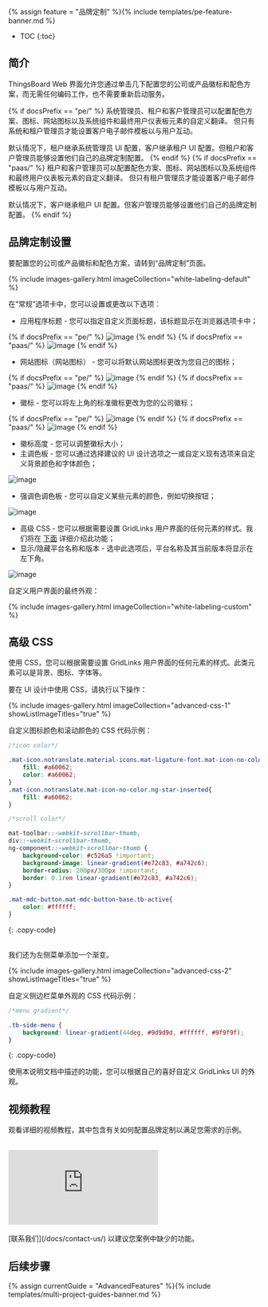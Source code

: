{% assign feature = "品牌定制" %}{% include templates/pe-feature-banner.md %}

* TOC
{:toc}

## 简介

ThingsBoard Web 界面允许您通过单击几下配置您的公司或产品徽标和配色方案，而无需任何编码工作，也不需要重新启动服务。

{% if docsPrefix == "pe/" %}
系统管理员、租户和客户管理员可以配置配色方案、图标、网站图标以及系统组件和最终用户仪表板元素的自定义翻译。
但只有系统和租户管理员才能设置客户电子邮件模板以与用户互动。

默认情况下，租户继承系统管理员 UI 配置，客户继承租户 UI 配置。但租户和客户管理员能够设置他们自己的品牌定制配置。
{% endif %}
{% if docsPrefix == "paas/" %}
租户和客户管理员可以配置配色方案、图标、网站图标以及系统组件和最终用户仪表板元素的自定义翻译。
但只有租户管理员才能设置客户电子邮件模板以与用户互动。

默认情况下，客户继承租户 UI 配置。但客户管理员能够设置他们自己的品牌定制配置。
{% endif %}

## 品牌定制设置

要配置您的公司或产品徽标和配色方案，请转到“品牌定制”页面。

{% include images-gallery.html imageCollection="white-labeling-default" %}

在“常规”选项卡中，您可以设置或更改以下选项：

- 应用程序标题 - 您可以指定自定义页面标题，该标题显示在浏览器选项卡中；

{% if docsPrefix == "pe/" %}
![image](/images/user-guide/white-labeling/application-title.png)
{% endif %}
{% if docsPrefix == "paas/" %}
![image](/images/user-guide/white-labeling/application-title-paas.png)
{% endif %}

- 网站图标（网站图标） - 您可以将默认网站图标更改为您自己的图标；

{% if docsPrefix == "pe/" %}
![image](/images/user-guide/white-labeling/website-icon.png)
{% endif %}
{% if docsPrefix == "paas/" %}
![image](/images/user-guide/white-labeling/website-icon-paas.png)
{% endif %}

- 徽标 - 您可以将左上角的标准徽标更改为您的公司徽标；

{% if docsPrefix == "pe/" %}
![image](/images/user-guide/white-labeling/logo.png)
{% endif %}
{% if docsPrefix == "paas/" %}
![image](/images/user-guide/white-labeling/logo-paas.png)
{% endif %}

- 徽标高度 - 您可以调整徽标大小；
- 主调色板 - 您可以通过选择建议的 UI 设计选项之一或自定义现有选项来自定义背景颜色和字体颜色；

![image](/images/user-guide/white-labeling/primary-palette.png)

- 强调色调色板 - 您可以自定义某些元素的颜色，例如切换按钮；

![image](/images/user-guide/white-labeling/accent-palette.png)

- 高级 CSS - 您可以根据需要设置 GridLinks 用户界面的任何元素的样式。我们将在 [下面](#高级-css) 详细介绍此功能；
- 显示/隐藏平台名称和版本 - 选中此选项后，平台名称及其当前版本将显示在左下角。

![image](/images/user-guide/white-labeling/show-platform-name-and-version.png)

自定义用户界面的最终外观：

{% include images-gallery.html imageCollection="white-labeling-custom" %}

## 高级 CSS

使用 CSS，您可以根据需要设置 GridLinks 用户界面的任何元素的样式。此类元素可以是背景、图标、字体等。

要在 UI 设计中使用 CSS，请执行以下操作：

{% include images-gallery.html imageCollection="advanced-css-1" showListImageTitles="true" %}

自定义图标颜色和滚动颜色的 CSS 代码示例：

```css
/*icon color*/

.mat-icon.notranslate.material-icons.mat-ligature-font.mat-icon-no-color.ng-star-inserted{
    fill: #a60062;
    color: #a60062;
}
.mat-icon.notranslate.mat-icon-no-color.ng-star-inserted{
    fill: #a60062;
}

/*scroll color*/

mat-toolbar::-webkit-scrollbar-thumb,
div::-webkit-scrollbar-thumb,
ng-component::-webkit-scrollbar-thumb {
    background-color: #c526a5 !important;
    background-image: linear-gradient(#e72c83, #a742c6);
    border-radius: 200px/300px !important;
    border: 0.1rem linear-gradient(#e72c83, #a742c6);
}

.mat-mdc-button.mat-mdc-button-base.tb-active{
    color: #ffffff;
}
```
{: .copy-code}

<br>
我们还为左侧菜单添加一个渐变。

{% include images-gallery.html imageCollection="advanced-css-2" showListImageTitles="true" %}

自定义侧边栏菜单外观的 CSS 代码示例：

```css
/*menu gradient*/

.tb-side-menu {
    background: linear-gradient(44deg, #9d9d9d, #ffffff, #9f9f9f);
}
```
{: .copy-code}

使用本说明文档中描述的功能，您可以根据自己的喜好自定义 GridLinks UI 的外观。

## 视频教程

观看详细的视频教程，其中包含有关如何配置品牌定制以满足您需求的示例。

<br>
<div id="video">  
    <div id="video_wrapper">
        <iframe src="https://www.youtube.com/embed/VSNZWl1NjWU" frameborder="0" allowfullscreen></iframe>
    </div>
</div> 

<br>
[联系我们](/docs/contact-us/) 以建议您案例中缺少的功能。

## 后续步骤

{% assign currentGuide = "AdvancedFeatures" %}{% include templates/multi-project-guides-banner.md %}